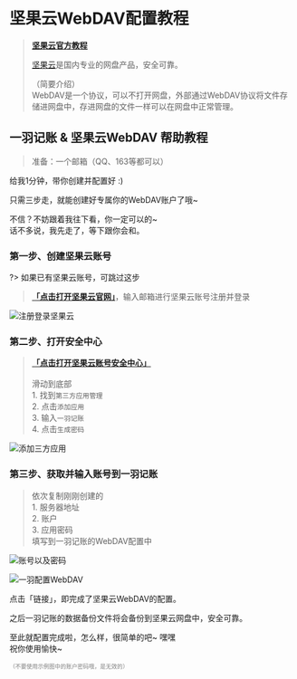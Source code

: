 # 坚果云WebDAV配置教程

> [**坚果云官方教程**](https://help.jianguoyun.com/?p=2064)
>
> [坚果云](https://www.jianguoyun.com/)是国内专业的网盘产品，安全可靠。
>
> （简要介绍）<br>WebDAV是一个协议，可以不打开网盘，外部通过WebDAV协议将文件存储进网盘中，存进网盘的文件一样可以在网盘中正常管理。

## 一羽记账 & 坚果云WebDAV 帮助教程

> 准备：一个邮箱（QQ、163等都可以）

给我1分钟，带你创建并配置好 :)

只需三步走，就能创建好专属你的WebDAV账户了哦~

不信？不妨跟着我往下看，你一定可以的~ <br>话不多说，我先走了，等下跟你会和。

### 第一步、创建坚果云账号

?> 如果已有坚果云账号，可跳过这步

> [**「点击打开坚果云官网」**](https://www.jianguoyun.com/d/login#from=https://www.jianguoyun.com/)，输入邮箱进行坚果云账号注册并登录

![注册登录坚果云](https://s1.ax1x.com/2023/02/18/pSqqE5T.png)

### 第二步、打开安全中心

> [**「点击打开坚果云账号安全中心」**](https://www.jianguoyun.com/d/home?pc=1#/safety)<br><br>滑动到底部<br>1. 找到`第三方应用管理`<br>2. 点击`添加应用`<br>3. 输入`一羽记账`<br>4. 点击`生成密码`

![添加三方应用](https://s1.ax1x.com/2023/02/18/pSqqkV0.png)

### 第三步、获取并输入账号到一羽记账

> 依次复制刚刚创建的<br>1. 服务器地址<br>2. 账户<br>3. 应用密码<br>填写到一羽记账的WebDAV配置中<br>

![账号以及密码](https://s1.ax1x.com/2023/02/18/pSqqAaV.png '坚果云')

![一羽配置WebDAV](https://s1.ax1x.com/2023/02/18/pSqqibq.jpg '一羽记账中配置')

点击「链接」，即完成了坚果云WebDAV的配置。

之后一羽记账的数据备份文件将会备份到坚果云网盘中，安全可靠。

至此就配置完成啦，怎么样，很简单的吧~ 嘿嘿<br>祝你使用愉快~

<font color=gray size=1>（不要使用示例图中的账户密码哦，是无效的）</font>